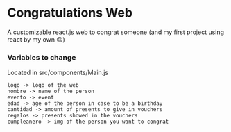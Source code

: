 # Congratulations Web

A customizable react.js web to congrat someone (and my first project using react by my own 😉)

### Variables to change

Located in src/components/Main.js

```
logo -> logo of the web
nombre -> name of the person
evento -> event 
edad -> age of the person in case to be a birthday
cantidad -> amount of presents to give in vouchers
regalos -> presents showed in the vouchers 
cumpleanero -> img of the person you want to congrat
```
